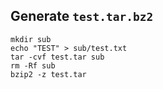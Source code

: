 
Generate `test.tar.bz2`
-----------------------

    mkdir sub
    echo "TEST" > sub/test.txt
    tar -cvf test.tar sub
    rm -Rf sub
    bzip2 -z test.tar
